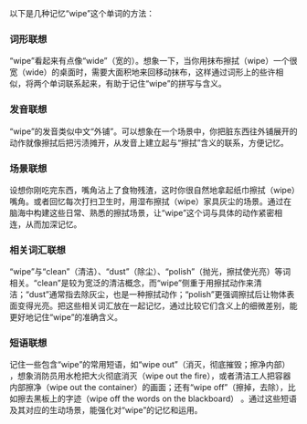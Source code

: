 以下是几种记忆“wipe”这个单词的方法：

### 词形联想
“wipe”看起来有点像“wide”（宽的）。想象一下，当你用抹布擦拭（wipe）一个很宽（wide）的桌面时，需要大面积地来回移动抹布，这样通过词形上的些许相似，将两个单词联系起来，有助于记住“wipe”的拼写与含义。

### 发音联想
“wipe”的发音类似中文“外铺”。可以想象在一个场景中，你把脏东西往外铺展开的动作就像擦拭后把污渍摊开，从发音上建立起与“擦拭”含义的联系，方便记忆。

### 场景联想
设想你刚吃完东西，嘴角沾上了食物残渣，这时你很自然地拿起纸巾擦拭（wipe）嘴角。或者回忆每次打扫卫生时，用湿布擦拭（wipe）家具灰尘的场景。通过在脑海中构建这些日常、熟悉的擦拭场景，让“wipe”这个词与具体的动作紧密相连，从而加深记忆。

### 相关词汇联想
“wipe”与“clean”（清洁）、“dust”（除尘）、“polish”（抛光，擦拭使光亮）等词相关。“clean”是较为宽泛的清洁概念，而“wipe”侧重于用擦拭动作来清洁；“dust”通常指去除灰尘，也是一种擦拭动作；“polish”更强调擦拭后让物体表面变得光亮。把这些相关词汇放在一起记忆，通过比较它们含义上的细微差别，能更好地记住“wipe”的准确含义。

### 短语联想
记住一些包含“wipe”的常用短语，如“wipe out”（消灭，彻底摧毁；擦净内部） ，想象消防员用水枪把大火彻底消灭（wipe out the fire），或者清洁工人把容器内部擦净（wipe out the container）的画面；还有“wipe off”（擦掉，去除），比如擦去黑板上的字迹（wipe off the words on the blackboard） 。通过这些短语及其对应的生动场景，能强化对“wipe”的记忆和运用。 